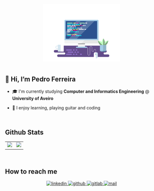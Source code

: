 <div align="center">
<img src="header.gif" align="center" style="width: 50%" />
</div>  
  

<br/>  


## 👋 Hi, I’m Pedro Ferreira   

- 🎓 I'm currently studying **Computer and Informatics Engineering** @ **University of Aveiro**  

- 🎨 I enjoy learning, playing guitar and coding  

<br/>  


## Github Stats  
<table><tr valign="middle"><td align="middle">

<img src="https://github-readme-stats.vercel.app/api?username=PedroDSFerreira&show_icons=true&count_private=true&hide_border=true&hide=prs,contribs"/>

</td><td>

<img src="https://github-readme-stats.vercel.app/api/top-langs/?username=PedroDSFerreira&hide_border=true&layout=compact"/>

</td></tr></table>  
<br/>  


## How to reach me
<div align="center">
<a href="https://linkedin.com/in/pedrodsferreira" target="_blank">
<img src=https://img.shields.io/badge/linkedin-%231E77B5.svg?&style=for-the-badge&logo=linkedin&logoColor=white alt=linkedin style="margin-bottom: 5px;" />
</a>
<a href="https://github.com/PedroDSFerreira" target="_blank">
<img src=https://img.shields.io/badge/github-%2324292e.svg?&style=for-the-badge&logo=github&logoColor=white alt=github style="margin-bottom: 5px;" />
</a>
<a href="https://gitlab.com/PedroDSFerreira" target="_blank">
<img src=https://img.shields.io/badge/gitlab-330F63.svg?&style=for-the-badge&logo=gitlab&logoColor=white alt=gitlab style="margin-bottom: 5px;" />
</a>
<a href="mailto:pedrodsf21@gmail.com" target="_blank">
<img src=https://img.shields.io/badge/mail-D14836?&style=for-the-badge&logo=mail.ru&logoColor=white alt=mail style="margin-bottom: 5px;" />
</a>
</div> 
